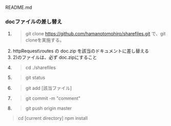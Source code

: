 
README.md

 ### docファイルの差し替え ###
 1) > git clone https://github.com/hamanotomohiro/sharefiles.git で、git cloneを実施する。
 2)  httpRequest\routes の doc.zip を該当のドキュメントに差し替える
 3)  2)のファイルは、必ず doc.zipにすること
 4) > cd ./sharefiles
 5) > git status
 6) > git add [該当ファイル]
 7) > git commit -m "comment"
 8) > git push origin master


 > cd [current directory]
 > npm install
 
 